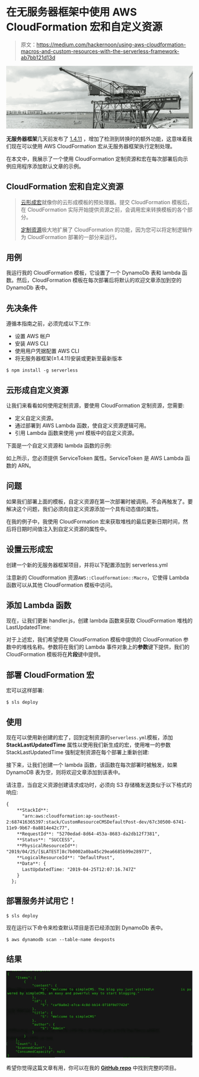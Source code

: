 # 在无服务器框架中使用 AWS CloudFormation 宏和自定义资源

> 原文：<https://medium.com/hackernoon/using-aws-cloudformation-macros-and-custom-resources-with-the-serverless-framework-ab7bb121d13d>

![](img/02532fc70cba11e231adf39333db45f7.png)

**无服务器框架**几天前发布了 [1.4.11](https://github.com/serverless/serverless/releases) ，增加了检测到转换时的额外功能，这意味着我们现在可以使用 AWS CloudFormation 宏从无服务器框架执行定制处理。

在本文中，我展示了一个使用 CloudFormation 定制资源和宏在每次部署后向示例应用程序添加默认文章的示例。

## CloudFormation 宏和自定义资源

> [云形成宏](https://docs.aws.amazon.com/AWSCloudFormation/latest/UserGuide/template-macros.html)就像你的云形成模板的预处理器。提交 CloudFormation 模板后，在 CloudFormation 实际开始提供资源之前，会调用宏来转换模板的各个部分。
> 
> [定制资源](https://docs.aws.amazon.com/AWSCloudFormation/latest/UserGuide/template-custom-resources.html)极大地扩展了 CloudFormation 的功能，因为您可以将定制逻辑作为 CloudFormation 部署的一部分来运行。

## 用例

我运行我的 CloudFormation 模板，它设置了一个 DynamoDb 表和 lambda 函数。然后，CloudFormation 模板在每次部署后将默认的欢迎文章添加到空的 DynamoDb 表中。

## 先决条件

遵循本指南之前，必须完成以下工作:

*   设置 AWS 帐户
*   安装 AWS CLI
*   使用用户凭据配置 AWS CLI
*   将无服务器框架(≥1.4.11)安装或更新至最新版本

```
$ npm install -g serverless
```

## 云形成自定义资源

让我们来看看如何使用定制资源，要使用 CloudFormation 定制资源，您需要:

*   定义自定义资源。
*   通过部署到 AWS Lambda 函数，使自定义资源逻辑可用。
*   引用 Lambda 函数来使用 yml 模板中的自定义资源。

下面是一个自定义资源和 lambda 函数的示例:

如上所示，您必须提供 ServiceToken 属性。ServiceToken 是 AWS Lambda 函数的 ARN。

## 问题

如果我们部署上面的模板，自定义资源在第一次部署时被调用。不会再触发了。要解决这个问题，我们必须向自定义资源添加一个具有动态值的属性。

在我的例子中，我使用 CloudFormation 宏来获取堆栈的最后更新日期时间，然后将日期时间值注入到自定义资源的属性中。

## 设置云形成宏

创建一个新的无服务器框架项目，并将以下配置添加到 serverless.yml

注意新的 Cloudformation 资源`AWS::Cloudformation::Macro`，它使得 Lambda 函数可以从其他 CloudFormation 模板中访问。

## 添加 Lambda 函数

现在，让我们更新 handler.js，创建 lambda 函数来获取 CloudFormation 堆栈的 LastUpdatedTime:

对于上述宏，我们希望使用 CloudFormation 模板中提供的 CloudFormation 参数中的堆栈名称。参数将在我们的 Lambda 事件对象上的**参数**键下提供，我们的 CloudFormation 模板将在**片段**键中提供。

## 部署 CloudFormation 宏

宏可以这样部署:

```
$ sls deploy
```

## 使用

现在可以使用新创建的宏了，回到定制资源的`serverless.yml`模板，添加 **StackLastUpdatedTime** 属性以使用我们新生成的宏，使用唯一的参数 StackLastUpdatedTime 强制定制资源在每个部署上重新创建:

接下来，让我们创建一个 lambda 函数，该函数在每次部署时被触发，如果 DynamoDB 表为空，则将欢迎文章添加到该表中。

请注意，当自定义资源创建请求成功时，必须向 S3 存储桶发送类似于以下格式的响应:

```
{
    **StackId**:
      "arn:aws:cloudformation:ap-southeast-2:687416365397:stack/CustomResourceCMSDefaultPost-dev/67c30500-6741-11e9-9b67-0a8814e42c77",
    **RequestId**: "5270edad-8d64-453a-8683-da2db12f7381",
    **Status**: "SUCCESS",
    **PhysicalResourceId**: "2019/04/25/[$LATEST]8c7b0002a0ba45c29ea6685b99e28977",
    **LogicalResourceId**: "DefaultPost",
    **Data**: {
      LastUpdatedTime: "2019-04-25T12:07:16.747Z"
    }
  };
```

## 部署服务并试用它！

```
$ sls deploy
```

现在运行以下命令来检查默认项目是否已经添加到 DynamoDb 表中。

```
$ aws dynamodb scan --table-name devposts
```

## **结果**

![](img/454b892de8442d957b6fb6ef9fc108c5.png)

希望你觉得这篇文章有用，你可以在我的 [**GitHub repo**](https://github.com/yai333/CustomResourceExample) 中找到完整的项目。